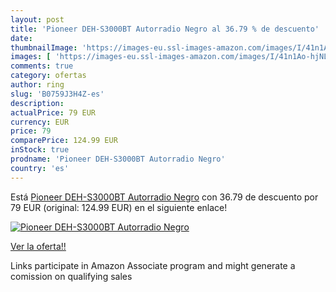 ```yaml
---
layout: post
title: 'Pioneer DEH-S3000BT Autorradio Negro al 36.79 % de descuento'
date: 
thumbnailImage: 'https://images-eu.ssl-images-amazon.com/images/I/41n1Ao-hjNL._SL200_.jpg'
images: [ 'https://images-eu.ssl-images-amazon.com/images/I/41n1Ao-hjNL._SL200_.jpg' ]
comments: true
category: ofertas
author: ring
slug: 'B0759J3H4Z-es'
description:
actualPrice: 79 EUR
currency: EUR
price: 79
comparePrice: 124.99 EUR
inStock: true
prodname: 'Pioneer DEH-S3000BT Autorradio Negro'
country: 'es'
---
```


Está [Pioneer DEH-S3000BT Autorradio Negro](https://www.amazon.es/dp/B0759J3H4Z/?tag=tolees-21) con 36.79 de descuento por 79 EUR (original: 124.99 EUR) en el siguiente enlace!

[![Pioneer DEH-S3000BT Autorradio Negro](https://images-eu.ssl-images-amazon.com/images/I/41n1Ao-hjNL._SL200_.jpg)](https://www.amazon.es/dp/B0759J3H4Z/?tag=tolees-21)

[Ver la oferta!!](https://www.amazon.es/dp/B0759J3H4Z/?tag=tolees-21)

Links participate in Amazon Associate program and might generate a comission on qualifying sales


